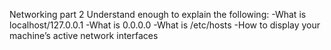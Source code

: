 Networking part 2
Understand enough to explain the following:
-What is localhost/127.0.0.1
-What is 0.0.0.0
-What is /etc/hosts
-How to display your machine’s active network interfaces
